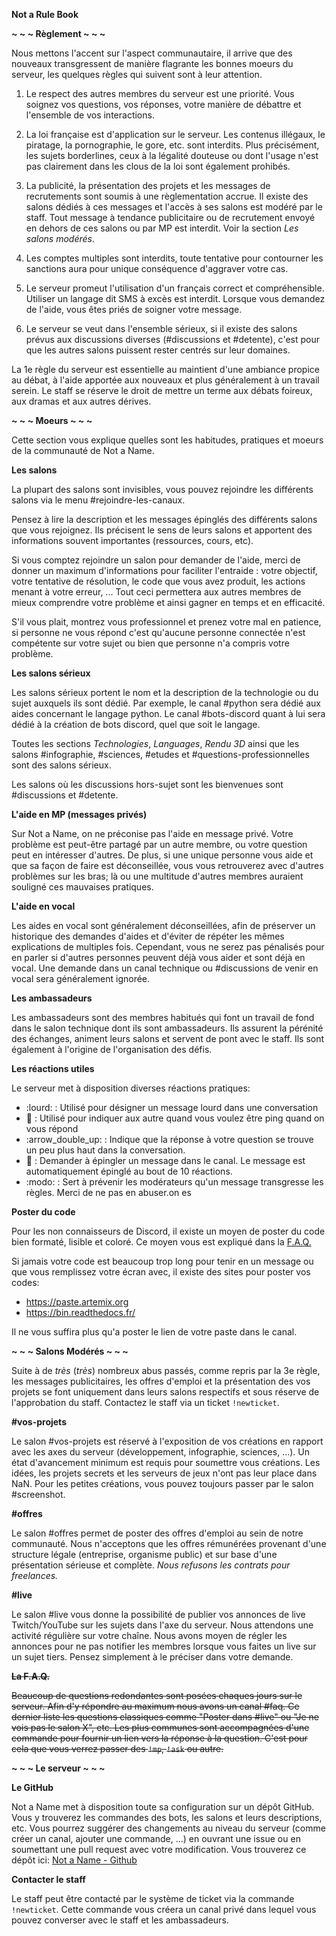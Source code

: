 **Not a Rule Book**

**~ ~ ~ Règlement ~ ~ ~**

Nous mettons l'accent sur l'aspect communautaire, il arrive que des nouveaux
transgressent de manière flagrante les bonnes moeurs du serveur, les quelques
règles qui suivent sont à leur attention.

1. Le respect des autres membres du serveur est une priorité. Vous soignez vos
   questions, vos réponses, votre manière de débattre et l'ensemble de vos
   interactions.

2. La loi française est d'application sur le serveur. Les contenus illégaux, le
   piratage, la pornographie, le gore, etc. sont interdits. Plus précisément,
   les sujets borderlines, ceux à la légalité douteuse ou dont l'usage n'est
   pas clairement dans les clous de la loi sont également prohibés.

3. La publicité, la présentation des projets et les messages de recrutements
   sont soumis à une règlementation accrue. Il existe des salons dédiés à ces
   messages et l'accès à ses salons est modéré par le staff. Tout message à
   tendance publicitaire ou de recrutement envoyé en dehors de ces salons ou
   par MP est interdit. Voir la section *Les salons modérés*.

4. Les comptes multiples sont interdits, toute tentative pour contourner les
   sanctions aura pour unique conséquence d'aggraver votre cas.

5. Le serveur promeut l'utilisation d'un français correct et compréhensible.
   Utiliser un langage dit SMS à excès est interdit. Lorsque vous demandez de
   l'aide, vous êtes priés de soigner votre message.

6. Le serveur se veut dans l'ensemble sérieux, si il existe des salons prévus
   aux discussions diverses (#discussions et #detente), c'est pour que les
   autres salons puissent rester centrés sur leur domaines.

La 1e règle du serveur est essentielle au maintient d'une ambiance propice au
débat, à l'aide apportée aux nouveaux et plus généralement à un travail serein.
Le staff se réserve le droit de mettre un terme aux débats foireux, aux dramas
et aux autres dérives.

**~ ~ ~ Moeurs ~ ~ ~**

Cette section vous explique quelles sont les habitudes, pratiques et moeurs de
la communauté de Not a Name.

**Les salons**

La plupart des salons sont invisibles, vous pouvez rejoindre les différents
salons via le menu #rejoindre-les-canaux.

Pensez à lire la description et les messages épinglés des différents salons que
vous rejoignez. Ils précisent le sens de leurs salons et apportent des
informations souvent importantes (ressources, cours, etc).

Si vous comptez rejoindre un salon pour demander de l'aide, merci de donner un
maximum d'informations pour faciliter l'entraide : votre objectif, votre
tentative de résolution, le code que vous avez produit, les actions menant à
votre erreur, ... Tout ceci permettera aux autres membres de mieux comprendre
votre problème et ainsi gagner en temps et en efficacité.

S'il vous plait, montrez vous professionnel et prenez votre mal en patience, si
personne ne vous répond c'est qu'aucune personne connectée n'est compétente sur
votre sujet ou bien que personne n'a compris votre problème.

**Les salons sérieux**

Les salons sérieux portent le nom et la description de la technologie ou du
sujet auxquels ils sont dédié. Par exemple, le canal #python sera dédié aux
aides concernant le langage python. Le canal #bots-discord quant à lui sera
dédié à la création de bots discord, quel que soit le langage.

Toutes les sections *Technologies*, *Languages*, *Rendu 3D* ainsi que les
salons #infographie, #sciences, #etudes et #questions-professionnelles sont des
salons sérieux.

Les salons où les discussions hors-sujet sont les bienvenues sont #discussions
et #detente.

**L'aide en MP (messages privés)**

Sur Not a Name, on ne préconise pas l'aide en message privé. Votre problème est
peut-être partagé par un autre membre, ou votre question peut en intéresser
d'autres. De plus, si une unique personne vous aide et que sa façon de faire
est déconseillée, vous vous retrouverez avec d'autres problèmes sur les bras;
là ou une multitude d'autres membres auraient souligné ces mauvaises pratiques.

**L'aide en vocal**

Les aides en vocal sont généralement déconseillées, afin de préserver un
historique des demandes d'aides et d'éviter de répéter les mêmes explications
de multiples fois. Cependant, vous ne serez pas pénalisés pour en parler si
d'autres personnes peuvent déjà vous aider et sont déjà en vocal. Une demande
dans un canal technique ou #discussions de venir en vocal sera généralement
ignorée.

**Les ambassadeurs**

Les ambassadeurs sont des membres habitués qui font un travail de fond dans le
salon technique dont ils sont ambassadeurs. Ils assurent la pérénité des
échanges, animent leurs salons et servent de pont avec le staff. Ils sont
également à l'origine de l'organisation des défis.

**Les réactions utiles**

Le serveur met à disposition diverses réactions pratiques:

- :lourd: : Utilisé pour désigner un message lourd dans une conversation
- :bell: : Utilisé pour indiquer aux autre quand vous voulez être ping quand on
  vous répond
- :arrow\_double\_up: : Indique que la réponse à votre question se trouve un
  peu plus haut dans la conversation.
- :pushpin: : Demander à épingler un message dans le canal. Le message est
  automatiquement épinglé au bout de 10 réactions.
- :modo: : Sert à prévenir les modérateurs qu'un message transgresse les
  règles. Merci de ne pas en abuser.on es

**Poster du code**

Pour les non connaisseurs de Discord, il existe un moyen de poster du code bien
formaté, lisible et coloré. Ce moyen vous est expliqué dans la
[F.A.Q.](https://discord.com/channels/323076998576603137/699260551758610545/712619259599126569)

Si jamais votre code est beaucoup trop long pour tenir en un message ou que
vous remplissez votre écran avec, il existe des sites pour poster vos codes:
- <https://paste.artemix.org>
- <https://bin.readthedocs.fr/>

Il ne vous suffira plus qu'a poster le lien de votre paste dans le canal.

**~ ~ ~ Salons Modérés ~ ~ ~**

Suite à de *très* (*très*) nombreux abus passés, comme repris par la 3e règle,
les messages publicitaires, les offres d'emploi et la présentation des vos
projets se font uniquement dans leurs salons respectifs et sous réserve de
l'approbation du staff. Contactez le staff via un ticket `!newticket`.

**#vos-projets**

Le salon #vos-projets est réservé à l'exposition de vos créations en rapport
avec les axes du serveur (développement, infographie, sciences, ...). Un état
d'avancement minimum est requis pour soumettre vous créations. Les idées, les
projets secrets et les serveurs de jeux n'ont pas leur place dans NaN. Pour les
petites créations, vous pouvez toujours passer par le salon #screenshot.

**#offres**

Le salon #offres permet de poster des offres d'emploi au sein de notre
communauté. Nous n'acceptons que les offres rémunérées provenant d'une
structure légale (entreprise, organisme public) et sur base d'une présentation
sérieuse et complète. *Nous refusons les contrats pour freelances.*

**#live**

Le salon #live vous donne la possibilité de publier vos annonces de live
Twitch/YouTube sur les sujets dans l'axe du serveur. Nous attendons une
activité régulière sur votre chaîne. Nous avons moyen de régler les annonces
pour ne pas notifier les membres lorsque vous faites un live sur un sujet
tiers. Pensez simplement à le préciser dans votre demande.

~~**La F.A.Q.**~~

~~Beaucoup de questions redondantes sont posées chaques jours sur le serveur.
Afin d'y répondre au maximum nous avons un canal #faq. Ce dernier liste les
questions classiques comme "Poster dans #live" ou "Je ne vois pas le salon X",
etc. Les plus communes sont accompagnées d'une commande pour fournir un lien
vers la réponse à la question. C'est pour cela que vous verrez passer des
`!mp`, `!ask` ou autre.~~

**~ ~ ~ Le serveur ~ ~ ~**

**Le GitHub**

Not a Name met à disposition toute sa configuration sur un dépôt GitHub. Vous y
trouverez les commandes des bots, les salons et leurs descriptions, etc. Vous
pourrez suggérer des changements au niveau du serveur (comme créer un canal,
ajouter une commande, ...) en ouvrant une issue ou en soumettant une pull
request avec votre modification. Vous trouverez ce dépôt ici: [Not a Name -
Github](https://github.com/NotANameServer/discord)

**Contacter le staff**

Le staff peut être contacté par le système de ticket via la commande
`!newticket`. Cette commande vous créera un canal privé dans lequel vous pouvez
converser avec le staff et les ambassadeurs.
